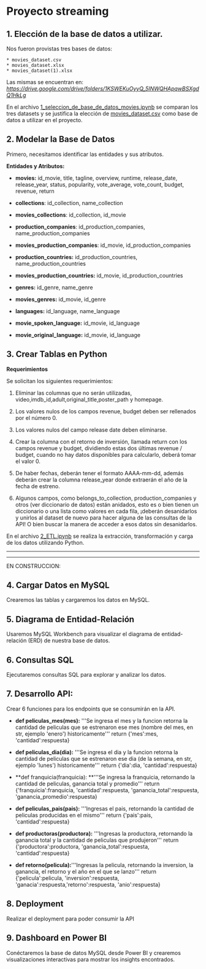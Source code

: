 # Proyecto streaming

## 1. Elección de la base de datos a utilizar. 

Nos fueron provistas tres bases de datos:

	* movies_dataset.csv 
	* movies_dataset.xlsx 
	* movies_dataset(1).xlsx 

Las mismas se encuentran en: *https://drive.google.com/drive/folders/1KSWEKuOyyQ_5INWQHApqwBSXgdQ1HkLg* 

En el archivo [ 1_seleccion_de_base_de_datos_movies.ipynb](https://github.com/rominaEsc/project_streaming/blob/main/1_seleccion_de_base_de_datos_movies.ipynb "archivo 1_seleccion_de_base_de_datos_movies.ipynb") se comparan los tres datasets y se justifica la elección de [movies_dataset.csv](https://github.com/rominaEsc/project_streaming/blob/main/data/movies_dataset.csv "movies_dataset.csv") como base de datos a utilizar en el proyecto.

## 2. Modelar la Base de Datos

Primero, necesitamos identificar las entidades y sus atributos.

**Entidades y Atributos:**

* **movies:** id_movie, title, tagline, overview, runtime, release_date, release_year, status, popularity, vote_average, vote_count, budget, revenue, return

* **collections**: id_collection, name_collection
* **movies_collections**: id_collection, id_movie


* **production_companies**: id_production_companies, name_production_companies
* **movies_production_companies**: id_movie, id_production_companies


* **production_countries:** id_production_countries,	name_production_countries
* **movies_production_countries:** id_movie, id_production_countries


* **genres:** id_genre, name_genre
* **movies_genres:**  id_movie, id_genre


* **languages:**	id_language, name_language
* **movie_spoken_language:** id_movie, id_language
* **movie_original_language:** id_movie, id_language


## 3. Crear Tablas en Python 
**Requerimientos**

Se solicitan los siguientes requerimientos:

1. Eliminar las columnas que no serán utilizadas, video,imdb_id,adult,original_title,poster_path y homepage. 

3. Los valores nulos de los campos revenue, budget deben ser rellenados por el número 0.

5. Los valores nulos del campo release date deben eliminarse.

7. Crear la columna con el retorno de inversión, llamada return con los campos revenue y budget, dividiendo estas dos últimas revenue / budget, cuando no hay datos disponibles para calcularlo, deberá tomar el valor 0.

9. De haber fechas, deberán tener el formato AAAA-mm-dd, además deberán crear la columna release_year donde extraerán el año de la fecha de estreno.

11. Algunos campos, como belongs_to_collection, production_companies y otros (ver diccionario de datos) están anidados, esto es o bien tienen un diccionario o una lista como valores en cada fila, ¡deberán desanidarlos y unirlos al dataset de nuevo para hacer alguna de las consultas de la API! O bien buscar la manera de acceder a esos datos sin desanidarlos.

En el archivo [2_ETL.ipynb](https://github.com/rominaEsc/project_streaming/blob/main/2_ETL.ipynb "2_ETL.ipynb") se realiza la extracción, transformación y carga de los datos utilizando Python.

------------


------------

EN CONSTRUCCION:

## 4. Cargar Datos en MySQL 
Crearemos las tablas y cargaremos los datos en MySQL.


## 5. Diagrama de Entidad-Relación 
Usaremos MySQL Workbench para visualizar el diagrama de entidad-relación (ERD) de nuestra base de datos.

## 6. Consultas SQL 
Ejecutaremos consultas SQL para explorar y analizar los datos.

## 7. Desarrollo API:
Crear 6 funciones para los endpoints que se consumirán en la API.

- **def peliculas_mes(mes):** '''Se ingresa el mes y la funcion retorna la cantidad de peliculas que se estrenaron ese mes (nombre del mes, en str, ejemplo 'enero') historicamente''' return {'mes':mes, 'cantidad':respuesta}

- **def peliculas_dia(dia):** '''Se ingresa el dia y la funcion retorna la cantidad de peliculas que se estrenaron ese dia (de la semana, en str, ejemplo 'lunes') historicamente''' return {'dia':dia, 'cantidad':respuesta}

- **def franquicia(franquicia): **'''Se ingresa la franquicia, retornando la cantidad de peliculas, ganancia total y promedio''' return {'franquicia':franquicia, 'cantidad':respuesta, 'ganancia_total':respuesta, 'ganancia_promedio':respuesta}

- **def peliculas_pais(pais):** '''Ingresas el pais, retornando la cantidad de peliculas producidas en el mismo''' return {'pais':pais, 'cantidad':respuesta}

- **def productoras(productora):** '''Ingresas la productora, retornando la ganancia total y la cantidad de peliculas que produjeron''' return {'productora':productora, 'ganancia_total':respuesta, 'cantidad':respuesta}

- **def retorno(pelicula):**'''Ingresas la pelicula, retornando la inversion, la ganancia, el retorno y el año en el que se lanzo''' return {'pelicula':pelicula, 'inversion':respuesta, 'ganacia':respuesta,'retorno':respuesta, 'anio':respuesta}


## 8. Deployment
Realizar el deployment para poder consumir la API


## 9. Dashboard en Power BI 
Conéctaremos la base de datos MySQL desde Power BI y crearemos visualizaciones interactivas para mostrar los insights encontrados.

